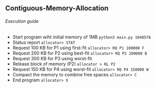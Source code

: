 ## Contiguous-Memory-Allocation

###### Execution guide 
- Start program wiht initial memory of 1MB
`python3 main.py 1048576`
- Status report
`allocator> STAT`
- Request 100 KB for P1 using first-fit
`allocator> RQ P1 100000 F`
- Request 200 KB for P2 using best-fit
`allocator> RQ P2 200000 B`
- Request 300 KB for P3 using worst-fit
- Release block of memory (P2)
`allocator > RL P2`
- Request 150 KB for P4 using worst-fit
`allocator> RQ P4 150000 W`
- Compact the memory to combine free spaces
`allocator> C`
- End program 
`allocator> X`